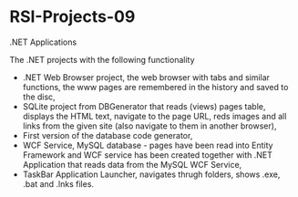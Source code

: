 RSI-Projects-09
===============

.NET Applications

The .NET projects with the following functionality
- .NET Web Browser project, the web browser with tabs and similar functions, the www pages are remembered in the history and saved to the disc,
- SQLite project from DBGenerator that reads (views) pages table, displays the HTML text, navigate to the page URL, reds images and all links from the given site (also navigate to them in another browser),
- First version of the database code generator,
- WCF Service, MySQL database - pages have been read into Entity Framework and WCF service has been created together with .NET Application that reads data from the MySQL WCF Service,
- TaskBar Application Launcher, navigates thrugh folders, shows .exe, .bat and .lnks files.
